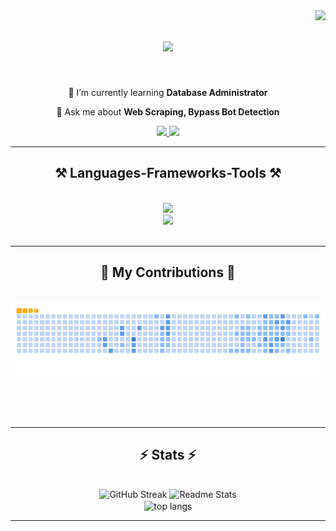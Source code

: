 <img align="right" src="https://visitor-badge.laobi.icu/badge?page_id=vqhieu1012.vqhieu1012" />

<h1 align="center">
    <img src="https://readme-typing-svg.herokuapp.com/?font=Righteous&size=35&center=true&vCenter=true&width=500&height=70&duration=4000&lines=Hi+There!+👋;+I'm+Q-Hieu!;" />
</h1>

[//]: # (<h3 align="center">A passionate software developer from Canada 🇨🇦</h3>)

<br/>

<div align="center">
 
 [//]: # (🔭 I’m currently working on **a marketplace**)
 
 🌱 I’m currently learning **Database Administrator**

💬 Ask me about **Web Scraping, Bypass Bot Detection**

 </div>
 
<div align="center"> 
  <a href="mailto:vuquanghieuaz@gmail.com">
    <img src="https://img.shields.io/badge/Gmail-333333?style=for-the-badge&logo=gmail&logoColor=red" />
  </a>
  <a href="https://www.linkedin.com/in/vqhieu/" target="_blank">
    <img src="https://img.shields.io/badge/LinkedIn-0077B5?style=for-the-badge&logo=linkedin&logoColor=white" target="_blank" />
  </a>
</div>

 <hr/>
 
<h2 align="center">⚒️ Languages-Frameworks-Tools ⚒️</h2>
<br/>
<div align="center">
    <img src="https://skillicons.dev/icons?i=nodejs,python,java" /><br>
    <img src="https://go-skill-icons.vercel.app/api/icons?i=jenkins,gitlab,docker,oracle,sqlserver,spark" />
   
</div>

<br/>
<hr/>

<div align="center">
  <h2>🐍 My Contributions 🐍</h2>
  <br>
  <img alt="snake eating my contributions" src="https://github.com/VQHieu1012/vqhieu1012/blob/output/github-contribution-grid-snake.gif" />
  
  <br/><br/><br/>
</div>

<hr/>

<h2 align="center">⚡ Stats ⚡</h2>
<br>
<div align="center">
  <img  src="https://streak-stats.demolab.com/?user=vqhieu1012&show_icons=true&theme=react&rank_icon=github&border_radius=10" alt="GitHub Streak"/>
  <img  src="https://github-readme-stats.vercel.app/api?username=vqhieu1012&show_icons=true&theme=react&rank_icon=github&border_radius=10" alt="Readme Stats"/>
</div>
<div align="center">
  <img width="400" height="300" align="center" src="https://github-readme-stats.vercel.app/api/top-langs/?username=vqhieu1012&hide=HTML&langs_count=8&layout=compact&theme=react&border_radius=10&size_weight=0.5&count_weight=0.5&exclude_repo=github-readme-stats" alt="top langs" />
</div>

<hr/>
<br/>
